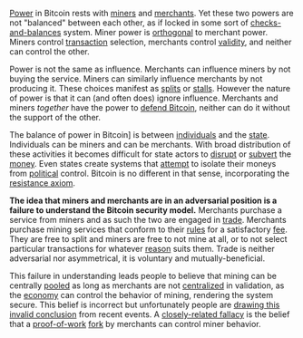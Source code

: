[Power](Glossary#power) in Bitcoin rests with [miners](Glossary#miner) and [merchants](Glossary#merchant). Yet these two powers are not "balanced" between each other, as if locked in some sort of [checks-and-balances](https://en.wikipedia.org/wiki/Separation_of_powers#Checks_and_balances) system. Miner power is [orthogonal](https://en.wikipedia.org/wiki/Orthogonality) to merchant power. Miners control [transaction](Glossary#transaction) selection, merchants control [validity](Glossary#validity), and neither can control the other.

Power is not the same as influence. Merchants can influence miners by not buying the service. Miners can similarly influence merchants by not producing it. These choices manifest as [splits](Glossary#split) or [stalls](Glossary#stall). However the nature of power is that it can (and often does) ignore influence. Merchants and miners *together* have the power to [defend Bitcoin](Risk-Sharing-Principle), neither can do it without the support of the other.

The balance of power in Bitcoin] is between [individuals](Glossary#person) and the [state](Glossary#state). Individuals can be miners and can be merchants. With broad distribution of these activities it becomes difficult for state actors to [disrupt](Glossary#attack) or [subvert](Glossary#coercion) the [money](Glossary#coin). Even states create systems that [attempt](https://www.federalreserve.gov/aboutthefed/bios/board/default.htm) to isolate their moneys from [political](Glossary#political) control. Bitcoin is no different in that sense, incorporating the [resistance axiom](Axiom-of-Resistance).

**The idea that miners and merchants are in an adversarial position is a failure to understand the Bitcoin security model.** Merchants purchase a service from miners and as such the two are engaged in [trade](Glossary#trade). Merchants purchase mining services that conform to their [rules](Glossary#consensus-rules) for a satisfactory [fee](Glossary#fee). They are free to split and miners are free to not mine at all, or to not select particular transactions for whatever [reason](Glossary#censorship) suits them. Trade is neither adversarial nor asymmetrical, it is voluntary and mutually-beneficial.

This failure in understanding leads people to believe that mining can be centrally [pooled](Glossary#pooling) as long as merchants are not [centralized](Glossary#centralization) in validation, as the [economy](Glossary#economy) can control the behavior of mining, rendering the system secure. This belief is incorrect but unfortunately people are [drawing this invalid conclusion](https://www.coindesk.com/uasf-revisited-will-bitcoins-user-revolt-leave-lasting-legacy) from recent events. A [closely-related fallacy](Proof-of-Work-Fallacy) is the belief that a [proof-of-work](Glossary#proof) [fork](Glossary#fork) by merchants can control miner behavior.